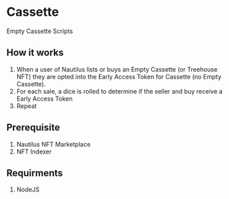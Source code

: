 # Cassette

Empty Cassette Scripts

## How it works

1. When a user of Nautilus lists or buys an Empty Cassette (or Treehouse NFT) they are opted into the Early Access Token for Cassette (no Empty Cassette). 
1. For each sale, a dice is rolled to determine if the seller and buy receive a Early Access Token
1. Repeat

## Prerequisite

1. Nautilus NFT Marketplace
1. NFT Indexer

## Requirments

1. NodeJS
